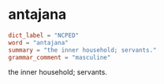 # antajana

``` toml
dict_label = "NCPED"
word = "antajana"
summary = "the inner household; servants."
grammar_comment = "masculine"
```

the inner household; servants.

